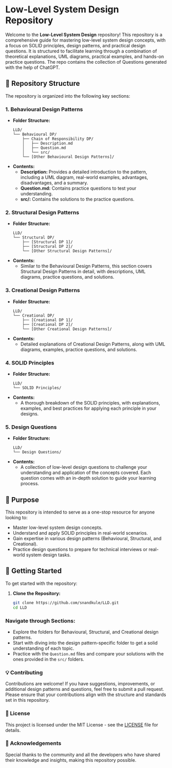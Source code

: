 # Low-Level System Design Repository

Welcome to the **Low-Level System Design** repository! This repository is a comprehensive guide for mastering low-level system design concepts, with a focus on SOLID principles, design patterns, and practical design questions. It is structured to facilitate learning through a combination of theoretical explanations, UML diagrams, practical examples, and hands-on practice questions. The repo contains the collection of Questions generated with the help of ChatGPT.

## 📁 Repository Structure

The repository is organized into the following key sections:

### 1. **Behavioural Design Patterns**
   - **Folder Structure:**
     ```
     LLD/
     └── Behavioural DP/
         ├── Chain of Responsibility DP/
         │   ├── Description.md
         │   ├── Question.md
         │   └── src/
         └── [Other Behavioural Design Patterns]/
     ```
   - **Contents:**
     - **Description:** Provides a detailed introduction to the pattern, including a UML diagram, real-world examples, advantages, disadvantages, and a summary.
     - **Question.md:** Contains practice questions to test your understanding.
     - **src/:** Contains the solutions to the practice questions.

### 2. **Structural Design Patterns**
   - **Folder Structure:**
     ```
     LLD/
     └── Structural DP/
         ├── [Structural DP 1]/
         ├── [Structural DP 2]/
         └── [Other Structural Design Patterns]/
     ```
   - **Contents:**
     - Similar to the Behavioural Design Patterns, this section covers Structural Design Patterns in detail, with descriptions, UML diagrams, practice questions, and solutions.

### 3. **Creational Design Patterns**
   - **Folder Structure:**
     ```
     LLD/
     └── Creational DP/
         ├── [Creational DP 1]/
         ├── [Creational DP 2]/
         └── [Other Creational Design Patterns]/
     ```
   - **Contents:**
     - Detailed explanations of Creational Design Patterns, along with UML diagrams, examples, practice questions, and solutions.

### 4. **SOLID Principles**
   - **Folder Structure:**
     ```
     LLD/
     └── SOLID Principles/
     ```
   - **Contents:**
     - A thorough breakdown of the SOLID principles, with explanations, examples, and best practices for applying each principle in your designs.

### 5. **Design Questions**
   - **Folder Structure:**
     ```
     LLD/
     └── Design Questions/
     ```
   - **Contents:**
     - A collection of low-level design questions to challenge your understanding and application of the concepts covered. Each question comes with an in-depth solution to guide your learning process.

## 🎯 Purpose

This repository is intended to serve as a one-stop resource for anyone looking to:
- Master low-level system design concepts.
- Understand and apply SOLID principles in real-world scenarios.
- Gain expertise in various design patterns (Behavioural, Structural, and Creational).
- Practice design questions to prepare for technical interviews or real-world system design tasks.

## 🚀 Getting Started

To get started with the repository:

1. **Clone the Repository:**
   ```bash
   git clone https://github.com/snandkule/LLD.git
   cd LLD

### Navigate through Sections:
- Explore the folders for Behavioural, Structural, and Creational design patterns.
- Start with diving into the design pattern-specific folder to get a solid understanding of each topic.
- Practice with the `Question.md` files and compare your solutions with the ones provided in the `src/` folders.

### 💡 Contributing
Contributions are welcome! If you have suggestions, improvements, or additional design patterns and questions, feel free to submit a pull request. Please ensure that your contributions align with the structure and standards set in this repository.

### 📄 License
This project is licensed under the MIT License - see the [LICENSE](LICENSE) file for details.

### 🙌 Acknowledgements
Special thanks to the community and all the developers who have shared their knowledge and insights, making this repository possible.
